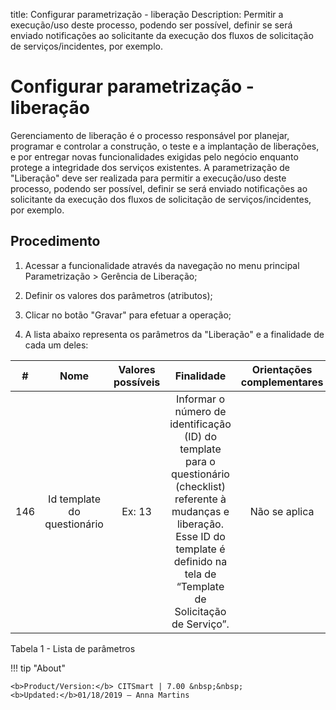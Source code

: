 title: Configurar parametrização - liberação
Description: Permitir a execução/uso deste processo, podendo ser possível, definir se será enviado notificações ao solicitante da execução dos fluxos de solicitação de serviços/incidentes, por exemplo.
# Configurar parametrização - liberação

Gerenciamento de liberação é o processo responsável por planejar, programar e
controlar a construção, o teste e a implantação de liberações, e por entregar
novas funcionalidades exigidas pelo negócio enquanto protege a integridade dos
serviços existentes. A parametrização de "Liberação" deve ser realizada para
permitir a execução/uso deste processo, podendo ser possível, definir se será
enviado notificações ao solicitante da execução dos fluxos de solicitação de
serviços/incidentes, por exemplo.

Procedimento
----------------

1.  Acessar a funcionalidade através da navegação no menu principal
    Parametrização \> Gerência de Liberação;

2.  Definir os valores dos parâmetros (atributos);

3.  Clicar no botão "Gravar" para efetuar a operação;

4.  A lista abaixo representa os parâmetros da "Liberação" e a finalidade de
    cada um deles:

|  #  |                                     Nome                                    | Valores possíveis |                                                                                               Finalidade                                                                                              | Orientações complementares |
|:---:|:---------------------------------------------------------------------------:|:-----------------:|:-----------------------------------------------------------------------------------------------------------------------------------------------------------------------------------------------------:|:--------------------------:|
| 146 |                         Id template do questionário                         |       Ex: 13      | Informar o número de identificação (ID) do template para o questionário (checklist) referente à mudanças e liberação. Esse ID do template é definido na tela de “Template de Solicitação de Serviço”. |        Não se aplica       |



Tabela 1 - Lista de parâmetros

!!! tip "About"

    <b>Product/Version:</b> CITSmart | 7.00 &nbsp;&nbsp;
    <b>Updated:</b>01/18/2019 – Anna Martins

